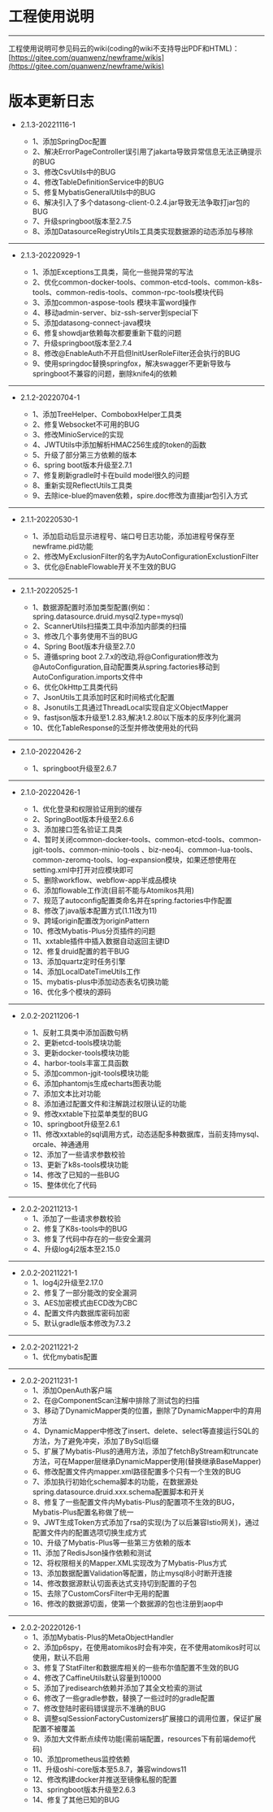# 工程使用说明 
---



工程使用说明可参见码云的wiki(coding的wiki不支持导出PDF和HTML)：[https://gitee.com/quanwenz/newframe/wikis](https://gitee.com/quanwenz/newframe/wikis)



版本更新日志
===================================================

- 2.1.3-20221116-1

  - 1、添加SpringDoc配置
  - 2、解决ErrorPageController误引用了jakarta导致异常信息无法正确提示的BUG
  - 3、修改CsvUtils中的BUG
  - 4、修改TableDefinitionService中的BUG
  - 5、修复MybatisGeneralUtils中的BUG
  - 6、解决引入了多个datasong-client-0.2.4.jar导致无法争取打jar包的BUG
  - 7、升级springboot版本至2.7.5
  - 8、添加DatasourceRegistryUtils工具类实现数据源的动态添加与移除
-----------------------------------------------

- 2.1.3-20220929-1

  - 1、添加Exceptions工具类，简化一些抛异常的写法
  - 2、优化common-docker-tools、common-etcd-tools、common-k8s-tools、common-redis-tools、common-rpc-tools模块代码
  - 3、添加common-aspose-tools 模块丰富word操作
  - 4、移动admin-server、biz-ssh-server到special下
  - 5、添加datasong-connect-java模块
  - 6、修复showdjar依赖每次都要重新下载的问题
  - 7、升级springboot版本至2.7.4
  - 8、修改@EnableAuth不开启但InitUserRoleFilter还会执行的BUG
  - 9、使用springdoc替换springfox，解决swagger不更新导致与springboot不兼容的问题，删除knife4j的依赖
-----------------------------------------------

- 2.1.2-20220704-1

  - 1、添加TreeHelper、ComboboxHelper工具类
  - 2、修复Websocket不可用的BUG
  - 3、修改MinioService的实现
  - 4、JWTUtils中添加解析HMAC256生成的token的函数
  - 5、升级了部分第三方依赖的版本
  - 6、spring boot版本升级至2.7.1
  - 7、修复刷新gradle时卡在build model很久的问题
  - 8、重新实现ReflectUtils工具类
  - 9、去除ice-blue的maven依赖，spire.doc修改为直接jar包引入方式
-----------------------------------------------

- 2.1.1-20220530-1

  - 1、添加启动后显示进程号、端口号日志功能，添加进程号保存至newframe.pid功能
  - 2、修改MyExclusionFilter的名字为AutoConfigurationExclustionFilter
  - 3、优化@EnableFlowable开关不生效的BUG
-----------------------------------------------

- 2.1.1-20220525-1

  - 1、数据源配置时添加类型配置(例如：spring.datasource.druid.mysql2.type=mysql)
  - 2、ScannerUtils扫描类工具中添加内部类的扫描
  - 3、修改几个事务使用不当的BUG
  - 4、Spring Boot版本升级至2.7.0
  - 5、遵循spring boot 2.7.x的改动,将@Configuration修改为@AutoConfiguration,自动配置类从spring.factories移动到AutoConfiguration.imports文件中
  - 6、优化OkHttp工具类代码
  - 7、JsonUtils工具添加时区和时间格式化配置
  - 8、Jsonutils工具通过ThreadLocal实现自定义ObjectMapper
  - 9、fastjson版本升级至1.2.83,解决1.2.80以下版本的反序列化漏洞
  - 10、优化TableResponse的泛型并修改使用处的代码
  
-----------------------------------------------

- 2.1.0-20220426-2

  - 1、springboot升级至2.6.7
  
-----------------------------------------------
- 2.1.0-20220426-1

  - 1、优化登录和权限验证用到的缓存
  - 2、SpringBoot版本升级至2.6.6
  - 3、添加接口签名验证工具类
  - 4、暂时关闭common-docker-tools、common-etcd-tools、common-jgit-tools、common-minio-tools
    、biz-neo4j、common-lua-tools、common-zeromq-tools、log-expansion模块，如果还想使用在setting.xml中打开对应模块即可
  - 5、删除workflow、webflow-app半成品模块
  - 6、添加flowable工作流(目前不能与Atomikos共用)
  - 7、规范了autoconfig配置类命名并在spring.factories中作配置
  - 8、修改了java版本配置方式(1.11改为11)
  - 9、跨域origin配置改为originPattern
  - 10、修改Mybatis-Plus分页插件的问题
  - 11、xxtable插件中插入数据自动返回主键ID
  - 12、修复druid配置的若干BUG
  - 13、添加quartz定时任务引擎
  - 14、添加LocalDateTimeUtils工作
  - 15、mybatis-plus中添加动态表名切换功能
  - 16、优化多个模块的源码

-----------------------------------------------
- 2.0.2-20211206-1

    - 1、反射工具类中添加函数句柄
    - 2、更新etcd-tools模块功能
    - 3、更新docker-tools模块功能
    - 4、harbor-tools丰富工具函数
    - 5、添加common-jgit-tools模块功能
    - 6、添加phantomjs生成echarts图表功能
    - 7、添加文本比对功能
    - 8、添加通过配置文件和注解跳过权限认证的功能
    - 9、修改xxtable下拉菜单类型的BUG
    - 10、springboot升级至2.6.1
    - 11、修改xxtable的sql调用方式，动态适配多种数据库，当前支持mysql、orcale、神通通用
    - 12、添加了一些请求参数校验
    - 13、更新了k8s-tools模块功能
    - 14、修改了已知的一些BUG
    - 15、整体优化了代码
-----------------------------------------------
- 2.0.2-20211213-1
    - 1、添加了一些请求参数校验
    - 2、修复了K8s-tools中的BUG
    - 3、修复了代码中存在的一些安全漏洞
    - 4、升级log4j2版本至2.15.0

-----------------------------------------------
- 2.0.2-20211221-1
  - 1、log4j2升级至2.17.0
  - 2、修复了一部分能改的安全漏洞
  - 3、AES加密模式由ECD改为CBC
  - 4、配置文件内数据库密码加密
  - 5、默认gradle版本修改为7.3.2

-----------------------------------------------
- 2.0.2-20211221-2
  - 1、优化mybatis配置

-----------------------------------------------
- 2.0.2-20211231-1
  - 1、添加OpenAuth客户端
  - 2、在@ComponentScan注解中排除了测试包的扫描
  - 3、移动了DynamicMapper类的位置，删除了DynamicMapper中的弃用方法
  - 4、DynamicMapper中修改了insert、delete、select等直接运行SQL的方法，为了避免冲突，添加了BySql后缀
  - 5、扩展了Mybatis-Plus的通用方法，添加了fetchByStream和truncate方法，可在Mapper层继承DynamicMapper使用(替换继承BaseMapper)
  - 6、修改配置文件内mapper.xml路径配置多个只有一个生效的BUG
  - 7、添加执行初始化schema脚本的功能，在数据源处spring.datasource.druid.xxx.schema配置脚本和开关
  - 8、修复了一些配置文件内Mybatis-Plus的配置项不生效的BUG，Mybatis-Plus配置名称做了统一
  - 9、JWT生成Token方式添加了rsa的实现(为了以后兼容Istio网关)，通过配置文件内的配置选项切换生成方式
  - 10、升级了Mybatis-Plus等一些第三方依赖的版本
  - 11、添加了RedisJson操作依赖和测试
  - 12、将权限相关的Mapper.XML实现改为了Mybatis-Plus方式
  - 13、添加数据配置Validation等配置，防止mysql8小时断开连接
  - 14、修改数据源默认切面表达式支持切到配置的子包
  - 15、去除了CustomCorsFilter中无用的配置
  - 16、修改的数据源切面，使第一个数据源的包也注册到aop中

-----------------------------------------------
- 2.0.2-20220126-1
  - 1、添加Mybatis-Plus的MetaObjectHandler
  - 2、添加p6spy，在使用atomikos时会有冲突，在不使用atomikos时可以使用，默认不启用
  - 3、修复了StatFilter和数据库相关的一些布尔值配置不生效的BUG
  - 4、修改了CaffineUtils默认容量到10000
  - 5、添加了jredisearch依赖并添加了其全文检索的测试
  - 6、修改了一些gradle参数，替换了一些过时的gradle配置
  - 7、修改登陆时密码错误提示不准确的BUG
  - 8、调整sqlSessionFactoryCustomizers扩展接口的调用位置，保证扩展配置不被覆盖
  - 9、添加大文件断点续传功能(需前端配置，resources下有前端demo代码)
  - 10、添加prometheus监控依赖
  - 11、升级oshi-core版本至5.8.7，兼容windows11
  - 12、修改构建docker并推送至镜像私服的配置
  - 13、springboot版本升级至2.6.3
  - 14、修复了其他已知的BUG
